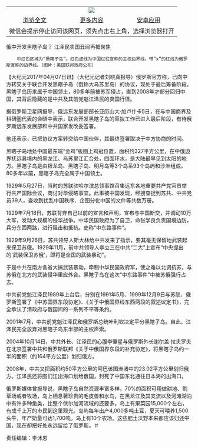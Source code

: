 

<table>
  <tr>
    <td align="center" colspan="3">
      <a href="https://github.com/ogate/ogate/blob/master/README.md"><img src="https://cloud.githubusercontent.com/assets/11880933/13434984/f430fae2-e012-11e5-814f-c2df1e82b247.jpg"/></a>
    </td>
  </tr>
  <tr>
    <td align="center">
      <a href="https://s3.ap-south-1.amazonaws.com/ogatem/oGate.htm?c816258&from=oNote">浏览全文</a>
    </td>
    <td align="center">
      <a href="https://s3.ap-south-1.amazonaws.com/ogatem/oGate.htm?from=oNote">更多内容</a>
    </td>
    <td align="center">
      <a href="https://raw.githubusercontent.com/ogate/up/master/ogate.apk">安卓应用</a>
    </td>
  </tr>
  <tr>
    <td align="center" colspan="3">
      微信会提示停止访问该网页，须先点击右上角，选择浏览器打开
    </td>
  </tr>
</table>    



俄中开发黑瞎子岛？ 江泽民卖国丑闻再被聚焦






        中红色区域为“黑瞎子岛”。红色虚线为中国过往宣称的主权边界线。带“x”的红线为俄罗斯宣称的边界线。（图片：美国联邦政府公布）




【大纪元2017年04月07日讯】（大纪元记者刘晓真报导）俄罗斯官方称，已向中方转交关于联合开发黑瞎子岛（俄称大乌苏里岛）的协议，现处于最后筹备阶段。黑瞎子岛历来属于中国领土，80多年前被苏军侵占，直到2008年才部分回归中国，其背后隐藏的是中共及其前党魁江泽民的卖国行径。


据俄罗斯卫星网报导，俄远东发展部部长亚历山大‧加卢什卡5日，在与中国商界及科研圈代表的会晤中表示，联合开发黑瞎子岛的草拟工作已进入最后阶段，有待俄罗斯远东发展部和中共国家发改委签署。


他还表示，已把协议方案转交给中国伙伴，其最终签署取决于中方协商的时间。


黑瞎子岛地处中国最东端“金鸡”版图上鸡冠位置，面积约327平方公里，在中俄边界抚远县境内的黑龙江、乌苏里江汇合处，四面环水，是大陆最早见到太阳的地方。黑瞎子岛是由银龙岛、黑瞎子岛、明月岛等3个岛系93个岛屿和沙洲组成。80多年以前，黑瞎子岛完全属于中国领土。


1929年5月27日，当时的苏联驻哈尔滨总领事馆召集远东各地重要共产党官员举行共产国际会议，商讨对华侵略事宜。此事被中国发现，经搜查捉到苏共、中共党员39人，查收到扰乱中国秩序、企图分化中国的文件等共数万册。


1929年7月18日，苏联背弃自己以前的宣言和声明，宣布与中国断交，并调动10万大军，发动大规模的侵华战争。中华民国政府为了自卫，命张学良负责国境边防，兵分东西两路，进行阻击和抵抗。史称“中东路事件”。


1929年9月26日，苏共领导人斯大林给中共发来了指示，要其毫无保留地武装起来保卫苏俄。1929年11月，前中共领导人李立三在中共“二大”上宣布“中央提出的‘武装保卫苏俄’，即将是全国的武装暴动”。


于是中共在南方各省大搞武装暴动，牵制中华民国政府军，使之难以北调抗苏，与苏俄在北方的武装侵华里应外合。黑瞎子岛在这次“中东路事件”中被苏俄强行占去。


中共前党魁江泽民1989年上台后，分别在1991年5月、1999年12月9日与苏联、俄罗斯签署了《中苏国界东段协定》、《关于中俄国界线东西两段的叙述议定书》，完全承认了清政府与俄国间的一系列不平等条约。


2001年7月，中共前党魁江泽民和俄罗斯总统叶利钦决定平分黑瞎子岛。自此，江泽民完全放弃对黑瞎子岛东半部的主权声索。


2004年10月14日，中共外长、江泽民的心腹李肇星与俄罗斯外长谢尔盖‧拉夫罗夫在北京签署中共和俄罗斯联邦《关于中俄国界东段的补充协定》，将黑瞎子岛约一半的面积（约164平方公里）划归俄方。


2008年，中共又把面积约50平方公里的阿巴该图洲渚中的23.02平方公里划归俄方。江泽民还将图们江出海口划给俄国，封死了中国东北通往日本海的出海口。


俄罗斯媒体曾报导说，黑瞎子岛自然资源丰富多样，70%的面积可用做耕地、割草场或者牧场，岛上栖息著珍贵的毛皮兽和水鸟，在黑龙江及其支流以及河滩湖泊中有许多种鱼类，比整个伏尔加河流域的还要多。岛上有果菜园15,000个左右，有成千上万的市民到这里观光。岛屿每年出产4,000多吨土豆，夏天可喂养1,500头牛，年产奶量可达1,700吨。岛上有10个农场。这些肥土沃野本来都应该归还中国，现在却把好处永远留给了俄罗斯。＃


责任编辑：李沐恩



